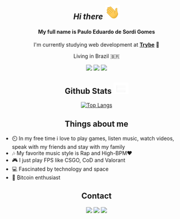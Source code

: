 <div align="center">

##  *Hi there* <img src="./images/hello.gif" width="40">
  <h4> My full name is Paulo Eduardo de Sordi Gomes </h4>
  
  I'm currently studying web development at [**Trybe**](https://www.betrybe.com/) 🚀️
  <p>Living in Brazil 🇧🇷️</p>
  
  <img src="https://img.shields.io/badge/HTML5-E34F26?style=for-the-badge&logo=html5&logoColor=white"> <img src="https://img.shields.io/badge/CSS3-1572B6?style=for-the-badge&logo=css3&logoColor=white"> <img src="https://img.shields.io/badge/JavaScript-F7DF1E?style=for-the-badge&logo=javascript&logoColor=black">

  
  ## **Github Stats** <img src="./images/stats.gif" width="40"> 
  
  [![Top Langs](https://github-readme-stats.vercel.app/api/top-langs/?username=pauloeduardods&theme=synthwave&layout=compact)](https://github.com/pauloeduardods?tab=repositories)

</div>

<h2 align="center">Things about me</h2>

* ⏲️ In my free time i love to play games, listen music, watch videos, speak with my friends and stay with my family
* 🎶️ My favorite music style is Rap and High-BPM❤️
* 🎮️ I just play FPS like CSGO, CoD and Valorant
* 💻️ Fascinated by technology and space 
* 🚀️ ₿itcoin enthusiast

<div align="center">
  <h2>Contact</h2>
  <a href="https://www.linkedin.com/in/pauloeduardods/"><img src="https://img.shields.io/badge/LinkedIn-0077B5?style=for-the-badge&logo=linkedin&logoColor=white"></a> <a href="mailto:pauloeduardodesordigomes@gmail.com"><img src="https://img.shields.io/badge/Gmail-D14836?style=for-the-badge&logo=gmail&logoColor=white"></a> <a href="https://www.instagram.com/pauloeduardods/"><img src="https://img.shields.io/badge/Instagram-E4405F?style=for-the-badge&logo=instagram&logoColor=white"></a>
</div>





